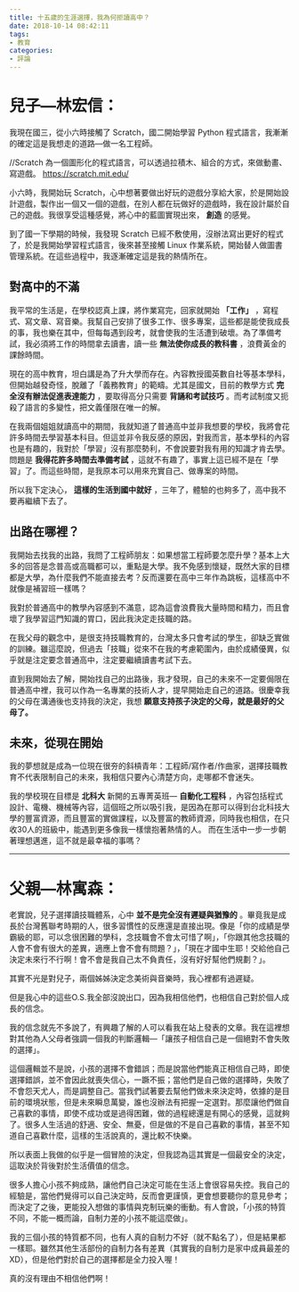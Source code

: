 ```yaml
---
title: 十五歲的生涯選擇，我為何拒讀高中？
date: 2018-10-14 08:42:11
tags:
- 教育
categories:
- 評論
---
```

# 兒子—林宏信：
我現在國三，從小六時接觸了 Scratch，國二開始學習 Python 程式語言，我漸漸的確定這是我想走的道路—做一名工程師。

//Scratch 為一個圖形化的程式語言，可以透過拉積木、組合的方式，來做動畫、寫遊戲。 https://scratch.mit.edu/

小六時，我開始玩 Scratch，心中想著要做出好玩的遊戲分享給大家，於是開始設計遊戲，製作出一個又一個的遊戲，在別人都在玩做好的遊戲時，我在設計屬於自己的遊戲。我很享受這種感覺，將心中的藍圖實現出來， **創造** 的感覺。

到了國一下學期的時候，我發現 Scratch 已經不敷使用，沒辦法寫出更好的程式了，於是我開始學習程式語言，後來甚至接觸 Linux 作業系統，開始替人做圖書管理系統。在這些過程中，我逐漸確定這是我的熱情所在。

## 對高中的不滿
我平常的生活是，在學校認真上課，將作業寫完，回家就開始 **「工作」** ，寫程式、寫文章、寫音樂。我幫自己安排了很多工作、很多專案，這些都是能使我成長的事，我也樂在其中，但每每遇到段考，就會使我的生活遭到破壞。為了準備考試，我必須將工作的時間拿去讀書，讀一些 **無法使你成長的教科書** ，浪費黃金的課餘時間。

現在的高中教育，坦白講是為了升大學而存在。內容教授國英數自社等基本學科，但開始越發奇怪，脫離了「義務教育」的範疇。尤其是國文，目前的教學方式 **完全沒有辦法促進表達能力** ，要取得高分只需要 **背誦和考試技巧** 。而考試制度又扼殺了語言的多變性，把文義僅限在唯一的解。

在我兩個姐姐就讀高中的期間，我就知道了普通高中並非我想要的學校，我將會花許多時間去學習基本科目。但這並非令我反感的原因，對我而言，基本學科的內容也是有趣的，我對於「學習」沒有那麼勢利，不會說要對我有用的知識才肯去學。問題是 **我得花許多時間去準備考試** ，這就不有趣了，事實上這已經不是在「學習」了。而這些時間，是我原本可以用來充實自己、做專案的時間。

所以我下定決心， **這樣的生活到國中就好** ，三年了，體驗的也夠多了，高中我不要再繼續下去了。

## 出路在哪裡？
我開始去找我的出路，我問了工程師朋友：如果想當工程師要怎麼升學？基本上大多的回答是念普高或高職都可以，重點是大學。我不免感到懷疑，既然大家的目標都是大學，為什麼我們不能直接去考？反而還要在高中三年作為跳板，這樣高中不就像是補習班一樣嗎？

我對於普通高中的教學內容感到不滿意，認為這會浪費我大量時間和精力，而且會壞了我學習這門知識的胃口，因此我決定走技職的路。

在我父母的觀念中，是很支持技職教育的，台灣太多只會考試的學生，卻缺乏實做的訓練。雖這麼說，但過去「技職」從來不在我的考慮範圍內，由於成績優異，似乎就是注定要念普通高中，注定要繼續讀書考試下去。

直到我開始去了解，開始找自己的出路後，我才發現，自己的未來不一定要侷限在普通高中裡，我可以作為一名專業的技術人才，提早開始走自己的道路。很慶幸我的父母在溝通後也支持我的決定，我想 **願意支持孩子決定的父母，就是最好的父母了。**

## 未來，從現在開始
我的夢想就是成為一位現在很夯的斜槓青年：工程師/寫作者/作曲家，選擇技職教育不代表限制自己的未來，我相信只要內心清楚方向，走哪都不會迷失。

我的學校現在目標是 **北科大** 新開的五專菁英班— **自動化工程科** ，內容包括程式設計、電機、機械等內容，這個班之所以吸引我，是因為在那可以得到台北科技大學的豐富資源，而且豐富的實做課程，以及豐富的教師資源，同時我也相信，在只收30人的班級中，能遇到更多像我一樣懷抱著熱情的人。
而在生活中一步一步朝著理想邁進，這不就是最幸福的事嗎？
***
# 父親—林寓森：
老實說，兒子選擇讀技職體系，心中 **並不是完全沒有遲疑與猶豫的** 。畢竟我是成長於台灣舊聯考時期的人，很多習慣性的反應還是直接出現。像是「你的成績是學霸級的耶，可以念很困難的學科，念技職會不會太可惜了啊」，「你跟其他念技職的人會不會有很大的差異，適應上會不會有問題？」，「現在才國中生耶！交給他自己決定未來行不行啊！會不會是我自己太不負責任，沒有好好幫他們規劃？」。

其實不光是對兒子，兩個姊姊決定念美術與音樂時，我心裡都有過遲疑。

但是我心中的這些O.S.我全部沒說出口，因為我相信他們，也相信自己對於個人成長的信念。

我的信念就先不多說了，有興趣了解的人可以看我在站上發表的文章。我在這裡想對其他為人父母者強調一個我的判斷邏輯—「讓孩子相信自己是一個絕對不會失敗的選擇」。

這個邏輯並不是說，小孩的選擇不會錯誤；而是說當他們能真正相信自己時，即使選擇錯誤，並不會因此就喪失信心，一蹶不振；當他們是自己做的選擇時，失敗了不會怨天尤人，而是調整自己。當我們試著要去幫他們做未來決定時，依據的是目前的環境狀態，但是未來瞬息萬變，誰也沒辦法有把握一定選對。那麼讓他們做自己喜歡的事情，即使不成功或是過得困難，做的過程總還是有開心的感覺，這就夠了。很多人生活過的舒適、安全、無憂，但是做的不是自己喜歡的事情，甚至不知道自己喜歡什麼，這樣的生活說真的，還比較不快樂。

所以表面上我做的似乎是一個冒險的決定，但我認為這其實是一個最安全的決定，這取決於背後對於生活價值的信念。

很多人擔心小孩不夠成熟，讓他們自己決定可能在生活上會很容易失控。我自己的經驗是，當他們覺得可以自己決定時，反而會更謹慎，更會想要聽你的意見參考；而決定了之後，更能投入想做的事情與克制玩樂的衝動。有人會說，「小孩的特質不同，不能一概而論，自制力差的小孩不能這麼做」。

我的三個小孩的特質都不同，也有人真的自制力不好（就不點名了），但是結果都一樣耶。雖然其他生活部份的自制力各有差異（其實我的自制力是家中成員最差的XD），但是他們對於自己的選擇都是全力投入喔！

真的沒有理由不相信他們啊！
